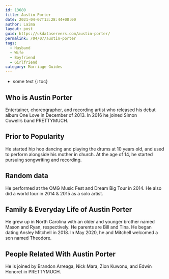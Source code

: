 ```yaml
---
id: 13680
title: Austin Porter
date: 2021-04-07T13:28:44+00:00
author: Laima
layout: post
guid: https://ukdataservers.com/austin-porter/
permalink: /04/07/austin-porter
tags:
  - Husband
  - Wife
  - Boyfriend
  - Girlfriend
category: Marriage Guides
---
```


* some text
{: toc}


## Who is Austin Porter
                  
                  
                  
Entertainer, choreographer, and recording artist who released his debut album One Love in December of 2013. In 2016 he joined Simon Cowell&#8217;s band PRETTYMUCH.
                  
              
            
              
            
                
                
                
## Prior to Popularity
                  
                  
                  
He started hip hop dancing and playing the drums at 10 years old, and used to perform alongside his mother in church. At the age of 14, he started pursuing songwriting and recording.  
                  
              
            
              
            
                
                
                
## Random data
                  
                  
                  
He performed at the OMG Music Fest and Dream Big Tour in 2014. He also did a world tour in 2014 & 2015 as a solo artist. 
                  
              
            
              
            
                
                
                
## Family & Everyday Life of Austin Porter
                  
                  
                  
He grew up in North Carolina with an older and younger brother named Mason and Ryan, respectively. He parents are Bill and Tina. He began dating Ansley Mitchell in 2018. In May 2020, he and Mitchell welcomed a son named Theodore. 
                  
              
            
              
            
                
                
                
## People Related With Austin Porter
                  
                  
                  
He is joined by Brandon Arreaga, Nick Mara, Zion Kuwonu, and Edwin Honoret in PRETTYMUCH. 
                  
              
            
              
            
                
              
            
              
              
            
            
              
            
          
          
          
